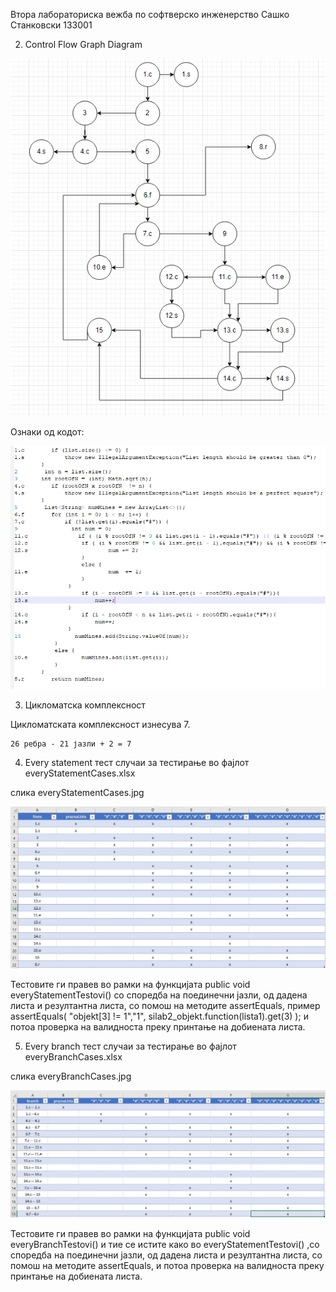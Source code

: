 Втора лабораториска вежба по софтверско инженерство
Сашко Станковски 133001

2. Control Flow Graph Diagram

![Screenshot](CFG.jpg)

Ознаки од кодот:

![Screenshot](oznaki.jpg)

3. Цикломатска комплексност

Цикломатската комплексност изнесува 7.

	26 ребра - 21 јазли + 2 = 7
	
4. Every statement тест случаи за тестирање во фајлот everyStatementCases.xlsx

слика everyStatementCases.jpg

![Screenshot](everyStatementCases.jpg)

Тестовите ги правев во рамки на функцијата public void everyStatementTestovi() 
со споредба на поединечни јазли, од дадена листа и резултантна листа,
со помош на методите assertEquals, 
пример assertEquals( "objekt[3] != 1","1", silab2_objekt.function(lista1).get(3) );
и потоа проверка на валидноста преку принтање на добиената листа.

5. Every branch тест случаи за тестирање во фајлот everyBranchCases.xlsx

слика everyBranchCases.jpg

![Screenshot](everyBranchCases.jpg)

Тестовите ги правев во рамки на функцијата public void everyBranchTestovi() и 
тие се истите како во everyStatementTestovi() ,со споредба на поединечни јазли, 
од дадена листа и резултантна листа, со помош на методите assertEquals,
и потоа проверка на валидноста преку принтање на добиената листа.



